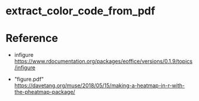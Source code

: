 # extract_color_code_from_pdf

# Reference
* infigure </br>
https://www.rdocumentation.org/packages/eoffice/versions/0.1.9/topics/infigure

* "figure.pdf" </br>
https://davetang.org/muse/2018/05/15/making-a-heatmap-in-r-with-the-pheatmap-package/
